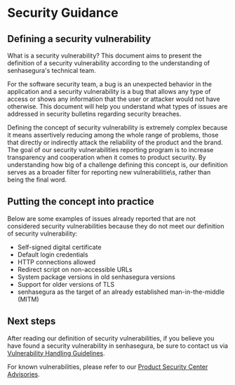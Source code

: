 # Security Guidance

## Defining a security vulnerability
 
What is a security vulnerability? This document aims to present the definition of a security vulnerability according to the understanding of senhasegura's technical team.
 
For the software security team, a bug is an unexpected behavior in the application and a security vulnerability is a bug that allows any type of access or shows any information that the user or attacker would not have otherwise. This document will help you understand what types of issues are addressed in security bulletins regarding security breaches.
 
Defining the concept of security vulnerability is extremely complex because it means assertively reducing among the whole range of problems, those that directly or indirectly attack the reliability of the product and the brand. The goal of our security vulnerabilities reporting program is to increase transparency and cooperation when it comes to product security. By understanding how big of a challenge defining this concept is, our definition serves as a broader filter for reporting new vulnerabilitie\s, rather than being the final word.
 
## Putting the concept into practice

Below are some examples of issues already reported that are not considered security vulnerabilities because they do not meet our definition of security vulnerability:

- Self-signed digital certificate
- Default login credentials 
- HTTP connections allowed 
- Redirect script on non-accessible URLs 
- System package versions in old senhasegura versions 
- Support for older versions of TLS 
- senhasegura as the target of an already established man-in-the-middle (MITM)
 
## Next steps

After reading our definition of security vulnerabilities, if you believe you have found a security vulnerability in senhasegura, be sure to contact us via [Vulnerability Handling Guidelines](/vulnerability-handling-guidelines/).

For known vulnerabilities, please refer to our [Product Security Center Advisories](/security-center-advisories/).